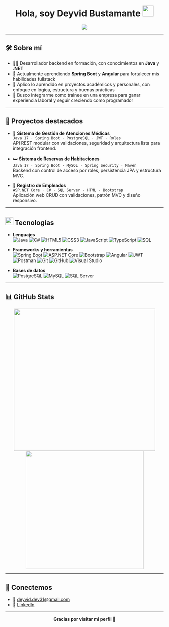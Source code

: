 <h1 align="center"><b>Hola, soy Deyvid Bustamante</b> <img src="https://media.giphy.com/media/hvRJCLFzcasrR4ia7z/giphy.gif" width="35"></h1>

<p align="center">
  <a href="https://github.com/DenverCoder1/readme-typing-svg">
    <img src="https://readme-typing-svg.herokuapp.com?font=Fira+Code&color=00F7FF&size=22&center=true&vCenter=true&width=700&height=60&lines=C%23+%7C+ASP.NET+Core;Java+%7C+Spring+Boot+%7C+JWT+%7C+MySQL;Backend+Developer;Aplico+buenas+prácticas+y+arquitectura+modular;Buscando+experiencia+como+trainee+backend">
  </a>
</p>

---

## 🛠️ Sobre mí

- 👨‍💻 Desarrollador backend en formación, con conocimientos en **Java** y **.NET**  
- 🚀 Actualmente aprendiendo **Spring Boot** y **Angular** para fortalecer mis habilidades fullstack  
- 🧠 Aplico lo aprendido en proyectos académicos y personales, con enfoque en lógica, estructura y buenas prácticas  
- 🎯 Busco integrarme como trainee en una empresa para ganar experiencia laboral y seguir creciendo como programador

---

## 🚀 Proyectos destacados

- 🏥 **Sistema de Gestión de Atenciones Médicas**  
  `Java 17 · Spring Boot · PostgreSQL · JWT · Roles`  
  API REST modular con validaciones, seguridad y arquitectura lista para integración frontend.

- 🛏️ **Sistema de Reservas de Habitaciones**  
  `Java 17 · Spring Boot · MySQL · Spring Security · Maven`  
  Backend con control de acceso por roles, persistencia JPA y estructura MVC.

- 👔 **Registro de Empleados**  
  `ASP.NET Core · C# · SQL Server · HTML · Bootstrap`  
  Aplicación web CRUD con validaciones, patrón MVC y diseño responsivo.

---

## <img src="https://media2.giphy.com/media/QssGEmpkyEOhBCb7e1/giphy.gif" width="25"> Tecnologías

<p align="center">

- **Lenguajes**  
  ![Java](https://img.shields.io/badge/Java-ED8B00?style=for-the-badge&logo=openjdk&logoColor=white)
  ![C#](https://img.shields.io/badge/C%23-239120?style=for-the-badge&logo=c-sharp&logoColor=white)
  ![HTML5](https://img.shields.io/badge/HTML5-E34F26?style=for-the-badge&logo=html5&logoColor=white)
  ![CSS3](https://img.shields.io/badge/CSS3-1572B6?style=for-the-badge&logo=css3&logoColor=white)
  ![JavaScript](https://img.shields.io/badge/JavaScript-F7DF1E?style=for-the-badge&logo=javascript&logoColor=black)
  ![TypeScript](https://img.shields.io/badge/TypeScript-3178C6?style=for-the-badge&logo=typescript&logoColor=white)
  ![SQL](https://img.shields.io/badge/SQL-003B57?style=for-the-badge&logo=postgresql&logoColor=white)

- **Frameworks y herramientas**  
  ![Spring Boot](https://img.shields.io/badge/Spring_Boot-6DB33F?style=for-the-badge&logo=spring&logoColor=white)
  ![ASP.NET Core](https://img.shields.io/badge/ASP.NET_Core-512BD4?style=for-the-badge&logo=.net&logoColor=white)
  ![Bootstrap](https://img.shields.io/badge/Bootstrap-7952B3?style=for-the-badge&logo=bootstrap&logoColor=white)
  ![Angular](https://img.shields.io/badge/Angular-en%20aprendizaje-DD0031?style=for-the-badge&logo=angular&logoColor=white)
  ![JWT](https://img.shields.io/badge/JWT-000000?style=for-the-badge&logo=JSON%20web%20tokens&logoColor=white)
  ![Postman](https://img.shields.io/badge/Postman-FF6C37?style=for-the-badge&logo=postman&logoColor=white)
  ![Git](https://img.shields.io/badge/Git-F05033?style=for-the-badge&logo=git&logoColor=white)
  ![GitHub](https://img.shields.io/badge/GitHub-181717?style=for-the-badge&logo=github&logoColor=white)
  ![Visual Studio](https://img.shields.io/badge/Visual_Studio-5C2D91?style=for-the-badge&logo=visual-studio&logoColor=white)

- **Bases de datos**  
  ![PostgreSQL](https://img.shields.io/badge/PostgreSQL-336791?style=for-the-badge&logo=postgresql&logoColor=white)
  ![MySQL](https://img.shields.io/badge/MySQL-4479A1?style=for-the-badge&logo=mysql&logoColor=white)
  ![SQL Server](https://img.shields.io/badge/SQL_Server-CC2927?style=for-the-badge&logo=microsoft-sql-server&logoColor=white)

</p>

---

## 📊 GitHub Stats

<div align="center">
  <img src="https://github-readme-stats.vercel.app/api?username=deyvidveloper&show_icons=true&theme=radical" width="450"/>
  <img src="https://github-readme-stats.vercel.app/api/top-langs/?username=deyvidveloper&layout=compact&theme=radical" width="375"/>
</div>

---

## 🤝 Conectemos

- 📧 deyvid.dev31@gmail.com  
- 🔗 [LinkedIn](https://linkedin.com/in/deyvidbustamante)

---

<div align="center">
  <b>Gracias por visitar mi perfil 🙌</b>
</div>
